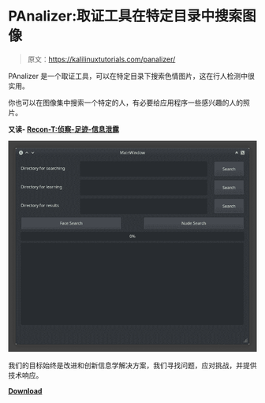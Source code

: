 # PAnalizer:取证工具在特定目录中搜索图像

> 原文：<https://kalilinuxtutorials.com/panalizer/>

PAnalizer 是一个取证工具，可以在特定目录下搜索色情图片，这在行人检测中很实用。

你也可以在图像集中搜索一个特定的人，有必要给应用程序一些感兴趣的人的照片。

**又读- [Recon-T:侦察-足迹-信息泄露](https://kalilinuxtutorials.com/recon-t/)**

![](img/c7572d527da1e69e1bb203dc8834a5f9.png)

我们的目标始终是改进和创新信息学解决方案，我们寻找问题，应对挑战，并提供技术响应。

[**Download**](https://github.com/AaronSoria/PAnalizer)